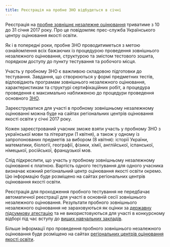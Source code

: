 ```yaml
---
title: Реєстрація на пробне ЗНО відбудеться в січні
---
```


Реєстрація на [пробне зовнішнє незалежне оцінювання](https://osvita.ua/test/topics/49260/) триватиме з 10 до 31 січня 2017 року. Про це повідомляє прес-служба Українського центру оцінювання якості освіти.

Як і в попередні роки, пробне ЗНО проводитиметься з метою ознайомлення всіх бажаючих із процедурою проведення зовнішнього незалежного оцінювання, структурою та змістом тестового зошита, порядком доступу до пункту тестування та робочого місця.

Участь у пробному ЗНО є важливою складовою підготовки до тестування. Завдання, що створюються у формі предметних тестів, відповідають програмам зовнішнього незалежного оцінювання, характеристикам та структурі сертифікаційних робіт, а процедура проведення є максимально наближеною до процедури проведення основного [ЗНО](https://osvita.ua/test/).

Зареєструватися для участі в пробному зовнішньому незалежному оцінюванні можна буде на сайтах регіональних центрів оцінювання якості освіти у січні 2017 року.

Кожен зареєстрований учасник зможе взяти участь у пробному ЗНО з української мови та літератури (1 квітня), а також у одному із запропонованих предметів за вибором (8 квітня): історії України, математики, біології, географії, фізики, хімії, англійської, іспанської, німецької, російської, французької мов.

Слід підкреслити, що участь у пробному зовнішньому незалежному оцінюванні є платною. Вартість одного тестування для одного учасника визначає кожний регіональний центр оцінювання якості освіти окремо. Цю інформацію буде розміщено на сайтах регіональних центрів оцінювання якості освіти.

Реєстрація для проходження пробного тестування не передбачає автоматичної реєстрації для участі в основній сесії зовнішнього незалежного оцінювання. Результати пробного зовнішнього незалежного оцінювання не зараховуються як оцінки за [державну підсумкову атестацію](https://osvita.ua/school/certification/) та не використовуються для участі в конкурсному відборі під час вступу до [вищих навчальних закладів](https://osvita.ua/vnz/guide/).

Більше інформації про проведення пробного зовнішнього незалежного оцінювання буде розміщено на сайтах [регіональних центрів оцінювання якості освіти](https://osvita.ua/test/test_office/).
